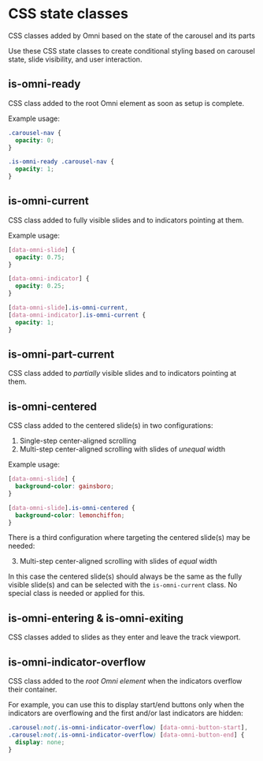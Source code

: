 
CSS state classes
================================================================================


CSS classes added by Omni based on the state of the carousel and its parts


Use these CSS state classes to create conditional styling
based on carousel state, slide visibility, and user interaction.


is-omni-ready
----------------------------------------

CSS class added to the root Omni element as soon as setup is complete.

Example usage:

```css
.carousel-nav {
  opacity: 0;
}

.is-omni-ready .carousel-nav {
  opacity: 1;
}
```


is-omni-current
----------------------------------------

CSS class added to fully visible slides and to indicators pointing at them.

Example usage:

```css
[data-omni-slide] {
  opacity: 0.75;
}

[data-omni-indicator] {
  opacity: 0.25;
}

[data-omni-slide].is-omni-current,
[data-omni-indicator].is-omni-current {
  opacity: 1;
}
```


is-omni-part-current
----------------------------------------

CSS class added to *partially* visible slides and to indicators pointing at them.



is-omni-centered
----------------------------------------

CSS class added to the centered slide(s) in two configurations:

1.  Single-step center-aligned scrolling
2.  Multi-step center-aligned scrolling with slides of *unequal* width

Example usage:

```css
[data-omni-slide] {
  background-color: gainsboro;
}

[data-omni-slide].is-omni-centered {
  background-color: lemonchiffon;
}
```

There is a third configuration where targeting the centered slide(s) may be needed:

3.  Multi-step center-aligned scrolling with slides of *equal* width

In this case the centered slide(s) should always be the same as the fully visible slide(s)
and can be selected with the `is-omni-current` class.
No special class is needed or applied for this.


is-omni-entering & is-omni-exiting
----------------------------------------

CSS classes added to slides as they enter and leave the track viewport.


is-omni-indicator-overflow
----------------------------------------

CSS class added to the *root Omni element* when the indicators overflow their container.

For example, you can use this to display start/end buttons only when
the indicators are overflowing and the first and/or last indicators are hidden:

```css
.carousel:not(.is-omni-indicator-overflow) [data-omni-button-start],
.carousel:not(.is-omni-indicator-overflow) [data-omni-button-end] {
  display: none;
}
```
